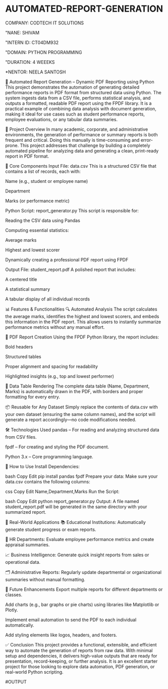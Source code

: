 # AUTOMATED-REPORT-GENERATION

COMPANY: CODTECH IT SOLUTIONS

"NANE: SHIVAM

"INTERN ID: CT04DM932

"DOMAIN: PYTHON PROGRAMMING

"DURATION: 4 WEEEKS

*NENTOR: NEELA SANTOSH

🧾 Automated Report Generation – Dynamic PDF Reporting using Python
This project demonstrates the automation of generating detailed performance reports in PDF format from structured data using Python. The system ingests data from a CSV file, performs statistical analysis, and outputs a formatted, readable PDF report using the FPDF library. It is a practical example of combining data analysis with document generation, making it ideal for use cases such as student performance reports, employee evaluations, or any tabular data summaries.

🚀 Project Overview
In many academic, corporate, and administrative environments, the generation of performance or summary reports is both frequent and critical. Doing this manually is time-consuming and error-prone. This project addresses that challenge by building a completely automated pipeline for analyzing data and generating a clean, print-ready report in PDF format.

📁 Core Components
Input File: data.csv
This is a structured CSV file that contains a list of records, each with:

Name (e.g., student or employee name)

Department

Marks (or performance metric)

Python Script: report_generator.py
This script is responsible for:

Reading the CSV data using Pandas

Computing essential statistics:

Average marks

Highest and lowest scorer

Dynamically creating a professional PDF report using FPDF

Output File: student_report.pdf
A polished report that includes:

A centered title

A statistical summary

A tabular display of all individual records

📊 Features & Functionalities
🔍 Automated Analysis
The script calculates the average marks, identifies the highest and lowest scorers, and embeds this information in the PDF report. This allows users to instantly summarize performance metrics without any manual effort.

🧾 PDF Report Creation
Using the FPDF Python library, the report includes:

Bold headers

Structured tables

Proper alignment and spacing for readability

Highlighted insights (e.g., top and lowest performer)

📑 Data Table Rendering
The complete data table (Name, Department, Marks) is automatically drawn in the PDF, with borders and proper formatting for every entry.

📦 Reusable for Any Dataset
Simply replace the contents of data.csv with your own dataset (ensuring the same column names), and the script will generate a report accordingly—no code modifications needed.

🛠️ Technologies Used
pandas – For reading and analyzing structured data from CSV files.

fpdf – For creating and styling the PDF document.

Python 3.x – Core programming language.

🧪 How to Use
Install Dependencies:

bash
Copy
Edit
pip install pandas fpdf
Prepare your data:
Make sure your data.csv contains the following columns:

css
Copy
Edit
Name,Department,Marks
Run the Script:

bash
Copy
Edit
python report_generator.py
Output:
A file named student_report.pdf will be generated in the same directory with your summarized report.

💼 Real-World Applications
📚 Educational Institutions:
Automatically generate student progress or exam reports.

🏢 HR Departments:
Evaluate employee performance metrics and create appraisal summaries.

📈 Business Intelligence:
Generate quick insight reports from sales or operational data.

🗂️ Administrative Reports:
Regularly update departmental or organizational summaries without manual formatting.

🧠 Future Enhancements
Export multiple reports for different departments or classes.

Add charts (e.g., bar graphs or pie charts) using libraries like Matplotlib or Plotly.

Implement email automation to send the PDF to each individual automatically.

Add styling elements like logos, headers, and footers.

✅ Conclusion
This project provides a functional, extensible, and efficient way to automate the generation of reports from raw data. With minimal setup and dependencies, it delivers high-value outputs that are ready for presentation, record-keeping, or further analysis. It is an excellent starter project for those looking to explore data automation, PDF generation, or real-world Python scripting.

#OUTPUT

